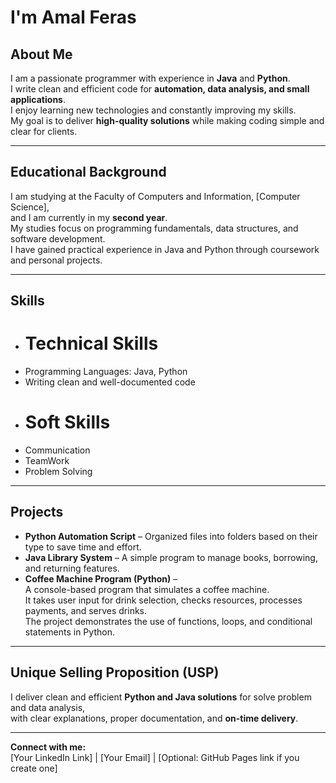 # I'm Amal Feras  

## About Me  
I am a passionate programmer with experience in **Java** and **Python**.  
I write clean and efficient code for **automation, data analysis, and small applications**.  
I enjoy learning new technologies and constantly improving my skills.  
My goal is to deliver **high-quality solutions** while making coding simple and clear for clients.  

---

## Educational Background  
I am studying at the Faculty of Computers and Information, [Computer Science],  
and I am currently in my **second year**.  
My studies focus on programming fundamentals, data structures, and software development.  
I have gained practical experience in Java and Python through coursework and personal projects.  

---

##  Skills  
- # Technical Skills
- Programming Languages: Java, Python
- Writing clean and well-documented code 
- # Soft Skills  
- Communication
- TeamWork
- Problem Solving 


---

##  Projects  
- **Python Automation Script** – Organized files into folders based on their type to save time and effort.  
- **Java Library System** – A simple program to manage books, borrowing, and returning features.  
- **Coffee Machine Program (Python)** –  
  A console-based program that simulates a coffee machine.  
  It takes user input for drink selection, checks resources, processes payments, and serves drinks.  
  The project demonstrates the use of functions, loops, and conditional statements in Python.
---

##  Unique Selling Proposition (USP)  
I deliver clean and efficient **Python and Java solutions** for solve problem and data analysis,  
with clear explanations, proper documentation, and **on-time delivery**.  

---

 **Connect with me:**  
[Your LinkedIn Link] | [Your Email] | [Optional: GitHub Pages link if you create one]  
